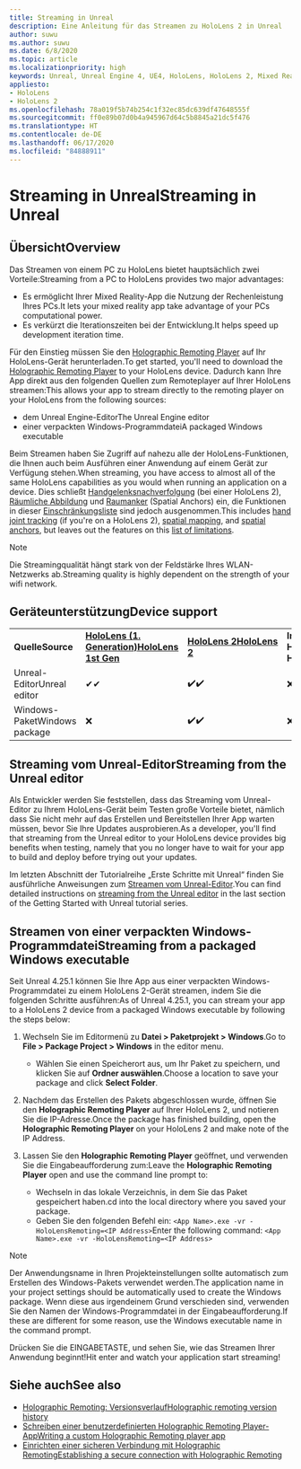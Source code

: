 ```yaml
---
title: Streaming in Unreal
description: Eine Anleitung für das Streamen zu HoloLens 2 in Unreal
author: suwu
ms.author: suwu
ms.date: 6/8/2020
ms.topic: article
ms.localizationpriority: high
keywords: Unreal, Unreal Engine 4, UE4, HoloLens, HoloLens 2, Mixed Reality, Streaming, PC, Holographic App Remoting, Holographic Remoting Player, Dokumentation
appliesto:
- HoloLens
- HoloLens 2
ms.openlocfilehash: 78a019f5b74b254c1f32ec85dc639df47648555f
ms.sourcegitcommit: ff0e89b07d0b4a945967d64c5b8845a21dc5f476
ms.translationtype: HT
ms.contentlocale: de-DE
ms.lasthandoff: 06/17/2020
ms.locfileid: "84888911"
---
```

# <a name="streaming-in-unreal"></a><span data-ttu-id="b5fd4-104">Streaming in Unreal</span><span class="sxs-lookup"><span data-stu-id="b5fd4-104">Streaming in Unreal</span></span>

## <a name="overview"></a><span data-ttu-id="b5fd4-105">Übersicht</span><span class="sxs-lookup"><span data-stu-id="b5fd4-105">Overview</span></span>
<span data-ttu-id="b5fd4-106">Das Streamen von einem PC zu HoloLens bietet hauptsächlich zwei Vorteile:</span><span class="sxs-lookup"><span data-stu-id="b5fd4-106">Streaming from a PC to HoloLens provides two major advantages:</span></span> 
* <span data-ttu-id="b5fd4-107">Es ermöglicht Ihrer Mixed Reality-App die Nutzung der Rechenleistung Ihres PCs.</span><span class="sxs-lookup"><span data-stu-id="b5fd4-107">It lets your mixed reality app take advantage of your PCs computational power.</span></span> 
* <span data-ttu-id="b5fd4-108">Es verkürzt die Iterationszeiten bei der Entwicklung.</span><span class="sxs-lookup"><span data-stu-id="b5fd4-108">It helps speed up development iteration time.</span></span> 

<span data-ttu-id="b5fd4-109">Für den Einstieg müssen Sie den [Holographic Remoting Player](holographic-remoting-player.md) auf Ihr HoloLens-Gerät herunterladen.</span><span class="sxs-lookup"><span data-stu-id="b5fd4-109">To get started, you'll need to download the [Holographic Remoting Player](holographic-remoting-player.md) to your HoloLens device.</span></span> <span data-ttu-id="b5fd4-110">Dadurch kann Ihre App direkt aus den folgenden Quellen zum Remoteplayer auf Ihrer HoloLens streamen:</span><span class="sxs-lookup"><span data-stu-id="b5fd4-110">This allows your app to stream  directly to the remoting player on your HoloLens from the following sources:</span></span>

* <span data-ttu-id="b5fd4-111">dem Unreal Engine-Editor</span><span class="sxs-lookup"><span data-stu-id="b5fd4-111">The Unreal Engine editor</span></span>
* <span data-ttu-id="b5fd4-112">einer verpackten Windows-Programmdatei</span><span class="sxs-lookup"><span data-stu-id="b5fd4-112">A packaged Windows executable</span></span> 

<span data-ttu-id="b5fd4-113">Beim Streamen haben Sie Zugriff auf nahezu alle der HoloLens-Funktionen, die Ihnen auch beim Ausführen einer Anwendung auf einem Gerät zur Verfügung stehen.</span><span class="sxs-lookup"><span data-stu-id="b5fd4-113">When streaming, you have access to almost all of the same HoloLens capabilities as you would when running an application on a device.</span></span> <span data-ttu-id="b5fd4-114">Dies schließt [Handgelenksnachverfolgung](unreal-hand-tracking.md) (bei einer HoloLens 2), [Räumliche Abbildung](unreal-spatial-mapping.md) und [Raumanker](unreal-spatial-anchors.md) (Spatial Anchors) ein, die Funktionen in dieser [Einschränkungsliste](holographic-remoting-troubleshooting.md) sind jedoch ausgenommen.</span><span class="sxs-lookup"><span data-stu-id="b5fd4-114">This includes [hand joint tracking](unreal-hand-tracking.md) (if you're on a HoloLens 2), [spatial mapping](unreal-spatial-mapping.md), and [spatial anchors](unreal-spatial-anchors.md), but leaves out the features on this [list of limitations](holographic-remoting-troubleshooting.md).</span></span> 

> [!NOTE]
> <span data-ttu-id="b5fd4-115">Die Streamingqualität hängt stark von der Feldstärke Ihres WLAN-Netzwerks ab.</span><span class="sxs-lookup"><span data-stu-id="b5fd4-115">Streaming quality is highly dependent on the strength of your wifi network.</span></span>

## <a name="device-support"></a><span data-ttu-id="b5fd4-116">Geräteunterstützung</span><span class="sxs-lookup"><span data-stu-id="b5fd4-116">Device support</span></span>

<table>
    <colgroup>
    <col width="33%" />
    <col width="33%" />
    <col width="33%" />
    </colgroup>
    <tr>
        <td><span data-ttu-id="b5fd4-117"><strong>Quelle</strong></span><span class="sxs-lookup"><span data-stu-id="b5fd4-117"><strong>Source</strong></span></span></td>
        <td><span data-ttu-id="b5fd4-118"><a href="https://docs.microsoft.com/hololens/hololens1-hardware"><strong>HoloLens (1. Generation)</strong></a></span><span class="sxs-lookup"><span data-stu-id="b5fd4-118"><a href="https://docs.microsoft.com/hololens/hololens1-hardware"><strong>HoloLens 1st Gen</strong></a></span></span></td>
        <td><span data-ttu-id="b5fd4-119"><a href="https://www.microsoft.com/hololens/hardware"><strong>HoloLens 2</strong></a></span><span class="sxs-lookup"><span data-stu-id="b5fd4-119"><a href="https://www.microsoft.com/hololens/hardware"><strong>HoloLens 2</strong></a></span></span></td>
        <td><span data-ttu-id="b5fd4-120"><strong>Immersive Headsets</strong></span><span class="sxs-lookup"><span data-stu-id="b5fd4-120"><strong>Immersive Headsets</strong></span></span></td>
    </tr>
     <tr>
        <td><span data-ttu-id="b5fd4-121">Unreal-Editor</span><span class="sxs-lookup"><span data-stu-id="b5fd4-121">Unreal editor</span></span></td>
        <td><span data-ttu-id="b5fd4-122">✔</span><span class="sxs-lookup"><span data-stu-id="b5fd4-122">✔</span></span></td>
        <td><span data-ttu-id="b5fd4-123">✔️</span><span class="sxs-lookup"><span data-stu-id="b5fd4-123">✔️</span></span></td>
        <td>❌</td>
    </tr>
    <tr>
        <td><span data-ttu-id="b5fd4-124">Windows-Paket</span><span class="sxs-lookup"><span data-stu-id="b5fd4-124">Windows package</span></span></td>
        <td>❌</td>
        <td><span data-ttu-id="b5fd4-125">✔️</span><span class="sxs-lookup"><span data-stu-id="b5fd4-125">✔️</span></span></td>
        <td>❌</td>
    </tr>

</table>

## <a name="streaming-from-the-unreal-editor"></a><span data-ttu-id="b5fd4-126">Streaming vom Unreal-Editor</span><span class="sxs-lookup"><span data-stu-id="b5fd4-126">Streaming from the Unreal editor</span></span>

<span data-ttu-id="b5fd4-127">Als Entwickler werden Sie feststellen, dass das Streaming vom Unreal-Editor zu Ihrem HoloLens-Gerät beim Testen große Vorteile bietet, nämlich dass Sie nicht mehr auf das Erstellen und Bereitstellen Ihrer App warten müssen, bevor Sie Ihre Updates ausprobieren.</span><span class="sxs-lookup"><span data-stu-id="b5fd4-127">As a developer, you'll find that streaming from the Unreal editor to your HoloLens device provides big benefits when testing, namely that you no longer have to wait for your app to build and deploy before trying out your updates.</span></span>

<span data-ttu-id="b5fd4-128">Im letzten Abschnitt der Tutorialreihe „Erste Schritte mit Unreal“ finden Sie ausführliche Anweisungen zum [Streamen vom Unreal-Editor](unreal-uxt-ch6.md#device-only-streaming).</span><span class="sxs-lookup"><span data-stu-id="b5fd4-128">You can find detailed instructions on [streaming from the Unreal editor](unreal-uxt-ch6.md#device-only-streaming) in the last section of the Getting Started with Unreal tutorial series.</span></span>

## <a name="streaming-from-a-packaged-windows-executable"></a><span data-ttu-id="b5fd4-129">Streamen von einer verpackten Windows-Programmdatei</span><span class="sxs-lookup"><span data-stu-id="b5fd4-129">Streaming from a packaged Windows executable</span></span>

<span data-ttu-id="b5fd4-130">Seit Unreal 4.25.1 können Sie Ihre App aus einer verpackten Windows-Programmdatei zu einem HoloLens 2-Gerät streamen, indem Sie die folgenden Schritte ausführen:</span><span class="sxs-lookup"><span data-stu-id="b5fd4-130">As of Unreal 4.25.1, you can stream your app to a HoloLens 2 device from a packaged Windows executable by following the steps below:</span></span> 

1. <span data-ttu-id="b5fd4-131">Wechseln Sie im Editormenü zu **Datei > Paketprojekt > Windows**.</span><span class="sxs-lookup"><span data-stu-id="b5fd4-131">Go to **File > Package Project > Windows** in the editor menu.</span></span> 
    * <span data-ttu-id="b5fd4-132">Wählen Sie einen Speicherort aus, um Ihr Paket zu speichern, und klicken Sie auf **Ordner auswählen**.</span><span class="sxs-lookup"><span data-stu-id="b5fd4-132">Choose a location to save your package and click **Select Folder**.</span></span>

2. <span data-ttu-id="b5fd4-133">Nachdem das Erstellen des Pakets abgeschlossen wurde, öffnen Sie den **Holographic Remoting Player** auf Ihrer HoloLens 2, und notieren Sie die IP-Adresse.</span><span class="sxs-lookup"><span data-stu-id="b5fd4-133">Once the package has finished building, open the **Holographic Remoting Player** on your HoloLens 2 and make note of the IP Address.</span></span> 
3. <span data-ttu-id="b5fd4-134">Lassen Sie den **Holographic Remoting Player** geöffnet, und verwenden Sie die Eingabeaufforderung zum:</span><span class="sxs-lookup"><span data-stu-id="b5fd4-134">Leave the **Holographic Remoting Player** open and use the command line prompt to:</span></span> 
    * <span data-ttu-id="b5fd4-135">Wechseln in das lokale Verzeichnis, in dem Sie das Paket gespeichert haben.</span><span class="sxs-lookup"><span data-stu-id="b5fd4-135">cd into the local directory where you saved your package.</span></span>
    * <span data-ttu-id="b5fd4-136">Geben Sie den folgenden Befehl ein: ```<App Name>.exe -vr -HoloLensRemoting=<IP Address>```</span><span class="sxs-lookup"><span data-stu-id="b5fd4-136">Enter the following command: ```<App Name>.exe -vr -HoloLensRemoting=<IP Address>```</span></span>

> [!NOTE]
> <span data-ttu-id="b5fd4-137">Der Anwendungsname in Ihren Projekteinstellungen sollte automatisch zum Erstellen des Windows-Pakets verwendet werden.</span><span class="sxs-lookup"><span data-stu-id="b5fd4-137">The application name in your project settings should be automatically used to create the Windows package.</span></span> <span data-ttu-id="b5fd4-138">Wenn diese aus irgendeinem Grund verschieden sind, verwenden Sie den Namen der Windows-Programmdatei in der Eingabeaufforderung.</span><span class="sxs-lookup"><span data-stu-id="b5fd4-138">If these are different for some reason, use the Windows executable name in the command prompt.</span></span>

<span data-ttu-id="b5fd4-139">Drücken Sie die EINGABETASTE, und sehen Sie, wie das Streamen Ihrer Anwendung beginnt!</span><span class="sxs-lookup"><span data-stu-id="b5fd4-139">Hit enter and watch your application start streaming!</span></span>

## <a name="see-also"></a><span data-ttu-id="b5fd4-140">Siehe auch</span><span class="sxs-lookup"><span data-stu-id="b5fd4-140">See also</span></span>
* [<span data-ttu-id="b5fd4-141">Holographic Remoting: Versionsverlauf</span><span class="sxs-lookup"><span data-stu-id="b5fd4-141">Holographic remoting version history</span></span>](holographic-remoting-version-history.md)
* [<span data-ttu-id="b5fd4-142">Schreiben einer benutzerdefinierten Holographic Remoting Player-App</span><span class="sxs-lookup"><span data-stu-id="b5fd4-142">Writing a custom Holographic Remoting player app</span></span>](holographic-remoting-create-player.md)
* [<span data-ttu-id="b5fd4-143">Einrichten einer sicheren Verbindung mit Holographic Remoting</span><span class="sxs-lookup"><span data-stu-id="b5fd4-143">Establishing a secure connection with Holographic Remoting</span></span>](holographic-remoting-secure-connection.md)
